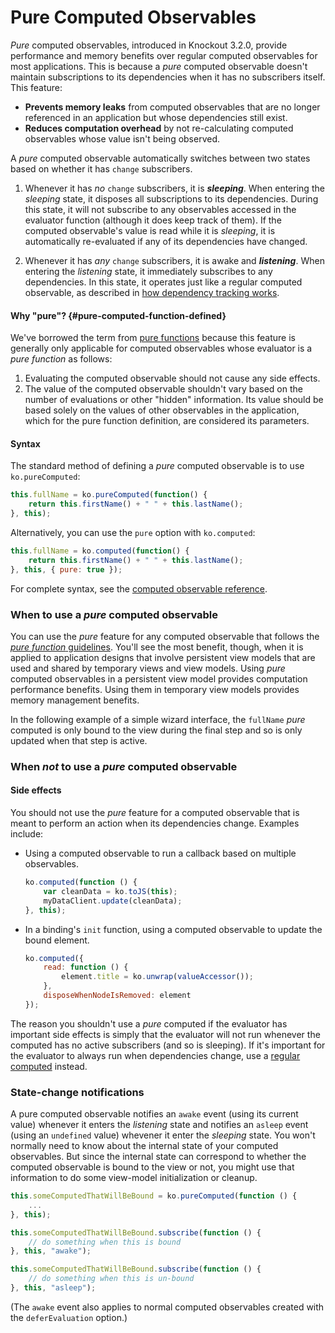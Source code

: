 
# Pure Computed Observables

*Pure* computed observables, introduced in Knockout 3.2.0, provide performance and memory benefits over regular computed observables for most applications. This is because a *pure* computed observable doesn't maintain subscriptions to its dependencies when it has no subscribers itself. This feature:

 * **Prevents memory leaks** from computed observables that are no longer referenced in an application but whose dependencies still exist.
 * **Reduces computation overhead** by not re-calculating computed observables whose value isn't being observed.

A *pure* computed observable automatically switches between two states based on whether it has `change` subscribers.

1. Whenever it has *no* `change` subscribers, it is ***sleeping***. When entering the *sleeping* state, it disposes all subscriptions to its dependencies. During this state, it will not subscribe to any observables accessed in the evaluator function (although it does keep track of them). If the computed observable's value is read while it is *sleeping*, it is automatically re-evaluated if any of its dependencies have changed.

2. Whenever it has *any* `change` subscribers, it is awake and ***listening***. When entering the *listening* state, it immediately subscribes to any dependencies. In this state, it operates just like a regular computed observable, as described in [how dependency tracking works](computed-dependency-tracking.md).

#### Why "pure"? {#pure-computed-function-defined}

We've borrowed the term from [pure functions](http://en.wikipedia.org/wiki/Pure_function) because this feature is generally only applicable for computed observables whose evaluator is a *pure function* as follows:

1. Evaluating the computed observable should not cause any side effects.
2. The value of the computed observable shouldn't vary based on the number of evaluations or other "hidden" information. Its value should be based solely on the values of other observables in the application, which for the pure function definition, are considered its parameters.

#### Syntax

The standard method of defining a *pure* computed observable is to use `ko.pureComputed`:

```javascript
this.fullName = ko.pureComputed(function() {
    return this.firstName() + " " + this.lastName();
}, this);
```

Alternatively, you can use the `pure` option with `ko.computed`:

```javascript
this.fullName = ko.computed(function() {
    return this.firstName() + " " + this.lastName();
}, this, { pure: true });
```

For complete syntax, see the [computed observable reference](#computed-reference).

### When to use a *pure* computed observable

You can use the *pure* feature for any computed observable that follows the [*pure function* guidelines](#pure-computed-function-defined). You'll see the most benefit, though, when it is applied to application designs that involve persistent view models that are used and shared by temporary views and view models. Using *pure* computed observables in a persistent view model provides computation performance benefits. Using them in temporary view models provides memory management benefits.

In the following example of a simple wizard interface, the `fullName` *pure* computed is only bound to the view during the final step and so is only updated when that step is active.

<live-example params='id: "pure-computed"'></live-example>

### When *not* to use a *pure* computed observable

#### Side effects

You should not use the *pure* feature for a computed observable that is meant to perform an action when its dependencies change. Examples include:

* Using a computed observable to run a callback based on multiple observables.

  ```javascript
  ko.computed(function () {
      var cleanData = ko.toJS(this);
      myDataClient.update(cleanData);
  }, this);
  ```

* In a binding's `init` function, using a computed observable to update the bound element.

  ```javascript
  ko.computed({
      read: function () {
          element.title = ko.unwrap(valueAccessor());
      },
      disposeWhenNodeIsRemoved: element
  });
  ```

The reason you shouldn't use a *pure* computed if the evaluator has important side effects is simply that the evaluator will not run whenever the computed has no active subscribers (and so is sleeping). If it's important for the evaluator to always run when dependencies change, use a [regular computed](computedObservables.html) instead.

### State-change notifications

A pure computed observable notifies an `awake` event (using its current value) whenever it enters the *listening* state and notifies an `asleep` event (using an `undefined` value) whevener it enter the *sleeping* state. You won't normally need to know about the internal state of your computed observables. But since the internal state can correspond to whether the computed observable is bound to the view or not, you might use that information to do some view-model initialization or cleanup.

  ```javascript
  this.someComputedThatWillBeBound = ko.pureComputed(function () {
      ...
  }, this);

  this.someComputedThatWillBeBound.subscribe(function () {
      // do something when this is bound
  }, this, "awake");

  this.someComputedThatWillBeBound.subscribe(function () {
      // do something when this is un-bound
  }, this, "asleep");
  ```

(The `awake` event also applies to normal computed observables created with the `deferEvaluation` option.)
